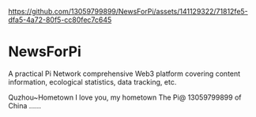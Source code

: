 

https://github.com/13059799899/NewsForPi/assets/141129322/71812fe5-dfa5-4a72-80f5-cc80fec7c645

# NewsForPi
A practical Pi Network comprehensive Web3 platform covering content information, ecological statistics, data tracking, etc. 

Quzhou~Hometown
I love you, my hometown
The Pi@ 13059799899 of China
......
